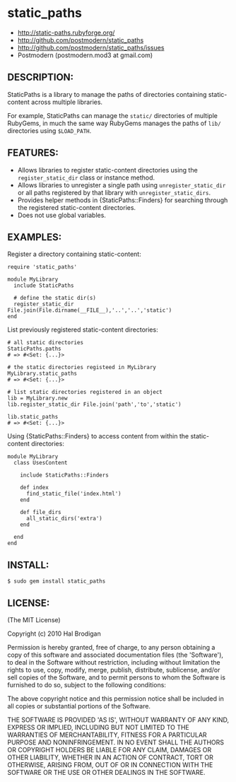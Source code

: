 # static_paths

* http://static-paths.rubyforge.org/
* http://github.com/postmodern/static_paths
* http://github.com/postmodern/static_paths/issues
* Postmodern (postmodern.mod3 at gmail.com)

## DESCRIPTION:

StaticPaths is a library to manage the paths of directories containing
static-content across multiple libraries.

For example, StaticPaths can manage the `static/` directories of
multiple RubyGems, in much the same way RubyGems manages the paths of
`lib/` directories using `$LOAD_PATH`.

## FEATURES:

* Allows libraries to register static-content directories using the
  `register_static_dir` class or instance method.
* Allows libraries to unregister a single path using
  `unregister_static_dir` or all paths registered by that library with
  `unregister_static_dirs`.
* Provides helper methods in {StaticPaths::Finders} for searching through
  the registered static-content directories.
* Does not use global variables.

## EXAMPLES:

Register a directory containing static-content:

    require 'static_paths'
    
    module MyLibrary
      include StaticPaths
    
      # define the static dir(s)
      register_static_dir File.join(File.dirname(__FILE__),'..','..','static')
    end

List previously registered static-content directories:

    # all static directories
    StaticPaths.paths
    # => #<Set: {...}>

    # the static directories registeed in MyLibrary
    MyLibrary.static_paths
    # => #<Set: {...}>

    # list static directories registered in an object
    lib = MyLibrary.new
    lib.register_static_dir File.join('path','to','static')

    lib.static_paths
    # => #<Set: {...}>

Using {StaticPaths::Finders} to access content from within the
static-content directories:

    module MyLibrary
      class UsesContent
    
        include StaticPaths::Finders
    
        def index
          find_static_file('index.html')
        end

        def file_dirs
          all_static_dirs('extra')
        end
    
      end
    end

## INSTALL:

    $ sudo gem install static_paths

## LICENSE:

(The MIT License)

Copyright (c) 2010 Hal Brodigan

Permission is hereby granted, free of charge, to any person obtaining
a copy of this software and associated documentation files (the
'Software'), to deal in the Software without restriction, including
without limitation the rights to use, copy, modify, merge, publish,
distribute, sublicense, and/or sell copies of the Software, and to
permit persons to whom the Software is furnished to do so, subject to
the following conditions:

The above copyright notice and this permission notice shall be
included in all copies or substantial portions of the Software.

THE SOFTWARE IS PROVIDED 'AS IS', WITHOUT WARRANTY OF ANY KIND,
EXPRESS OR IMPLIED, INCLUDING BUT NOT LIMITED TO THE WARRANTIES OF
MERCHANTABILITY, FITNESS FOR A PARTICULAR PURPOSE AND NONINFRINGEMENT.
IN NO EVENT SHALL THE AUTHORS OR COPYRIGHT HOLDERS BE LIABLE FOR ANY
CLAIM, DAMAGES OR OTHER LIABILITY, WHETHER IN AN ACTION OF CONTRACT,
TORT OR OTHERWISE, ARISING FROM, OUT OF OR IN CONNECTION WITH THE
SOFTWARE OR THE USE OR OTHER DEALINGS IN THE SOFTWARE.

